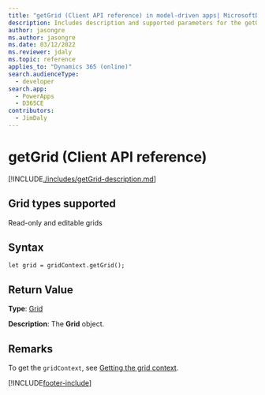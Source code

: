 ```yaml
---
title: "getGrid (Client API reference) in model-driven apps| MicrosoftDocs"
description: Includes description and supported parameters for the getGrid method.
author: jasongre
ms.author: jasongre
ms.date: 03/12/2022
ms.reviewer: jdaly
ms.topic: reference
applies_to: "Dynamics 365 (online)"
search.audienceType:
  - developer
search.app: 
  - PowerApps
  - D365CE
contributors:
  - JimDaly
---
```


# getGrid (Client API reference)

[!INCLUDE[./includes/getGrid-description.md](./includes/getGrid-description.md)]

## Grid types supported

Read-only and editable grids

## Syntax

`let grid = gridContext.getGrid();`

## Return Value

**Type**: [Grid](../grid.md)

**Description**: The **Grid** object.

## Remarks

To get the `gridContext`, see [Getting the grid context](../../grids.md#bkmk_gridcontext).

[!INCLUDE[footer-include](../../../../../../includes/footer-banner.md)]
